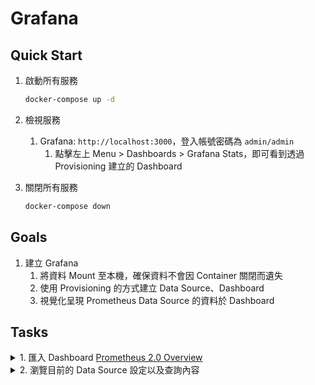 # Grafana

## Quick Start

1. 啟動所有服務

    ```bash
    docker-compose up -d
    ```

2. 檢視服務
   1. Grafana: `http://localhost:3000`，登入帳號密碼為 `admin/admin`
      1. 點擊左上 Menu > Dashboards > Grafana Stats，即可看到透過 Provisioning 建立的 Dashboard
3. 關閉所有服務

    ```bash
    docker-compose down
    ```

## Goals

1. 建立 Grafana
   1. 將資料 Mount 至本機，確保資料不會因 Container 關閉而遺失
   2. 使用 Provisioning 的方式建立 Data Source、Dashboard
   3. 視覺化呈現 Prometheus Data Source 的資料於 Dashboard

## Tasks

<details><summary>1. 匯入 Dashboard <a href="https://grafana.com/grafana/dashboards/3662-prometheus-2-0-overview/">Prometheus 2.0 Overview</a></summary>

1. 點擊左上 Menu > Dashboards 點擊右上區域的 New，選擇 Import
2. 使用 `Import via grafana.com` 的方式匯入 Dashboard，Dashboard ID 為 `3662`，點擊 Load
3. prometheus Data Source 選擇 `Prometheus`
4. 檢視 Dashboard，可以看到 Prometheus 的 Metrics 資料

</details>

<details><summary>2. 瀏覽目前的 Data Source 設定以及查詢內容</summary>

1. 點擊左上 Menu > Configuration > Data Sources，可以看到目前的 Data Source 設定
2. 點擊左上 Menu > Explore，可以透過左上的下拉選單選擇 Data Source，下方的查詢區塊會自動帶入該 Data Source 的查詢語法

</details>
